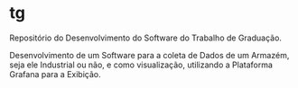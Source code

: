 # tg
Repositório do Desenvolvimento do Software do Trabalho de Graduação.

Desenvolvimento de um Software para a coleta de Dados de um Armazém, seja ele Industrial ou não, e como visualização, utilizando a Plataforma Grafana para a Exibição.
